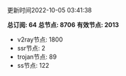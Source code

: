 更新时间2022-10-05 03:41:38

**总订阅: 64**
**总节点: 8706**
**有效节点: 2013**
- v2ray节点: 1800
- ssr节点: 2
- trojan节点: 89
- ss节点: 122
